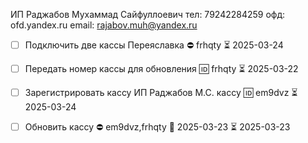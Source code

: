 ИП Раджабов Мухаммад Сайфуллоевич
тел: 79242284259
офд: ofd.yandex.ru
email: rajabov.muh@yandex.ru

- [ ] Подключить две кассы Переяславка ⛔ frhqty ⏳ 2025-03-24
- [ ] Передать номер кассы для обновления 🆔 frhqty ⏳ 2025-03-22
- [ ] Зарегистрировать кассу ИП Раджабов М.С. кассу 🆔 em9dvz ⏳ 2025-03-24
- [ ] Обновить  кассу ⛔ em9dvz,frhqty 🛫 2025-03-23 ⏳ 2025-03-23

